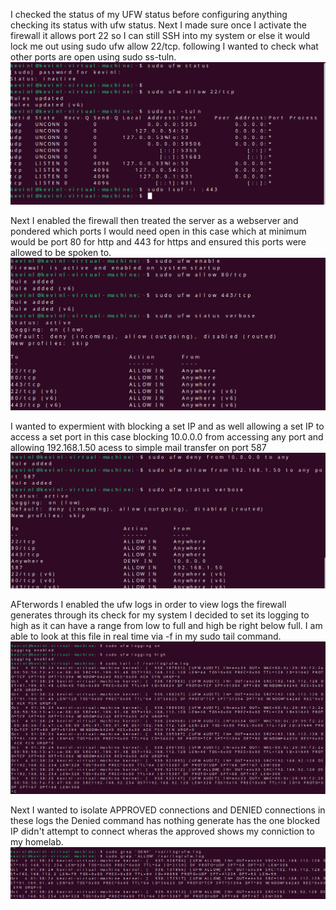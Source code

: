 I checked the status of my UFW status before configuring anything checking its status with ufw status. Next I made sure once I activate the firewall it allows port 22 so I can still SSH into my system or else it would lock me out using sudo ufw allow 22/tcp. following I wanted to check what other ports are open using sudo ss-tuln.
![alt text](image-15.png)


Next I enabled the firewall then treated the server as a webserver and pondered which ports I would need open in this case which at minimum would be port 80 for http and 443 for https and ensured this ports were allowed to be spoken to.
![alt text](image-16.png)

I wanted to expermient with blocking a set IP and as well allowing a set IP to access a set port in this case blocking 10.0.0.0 from accessing any port and allowing 192.168.1.50 acess to simple mail transfer on port 587
![alt text](image-17.png)

AFterwords I enabled the ufw logs in order to view logs the firewall generates through its check for my system I decided to set its logging to high as it can have a range from low to full and high be right below full. I am able to look at this file in real time via -f in my sudo tail command.
![alt text](image-18.png)

Next I wanted to isolate  APPROVED connections and DENIED connections in these logs the Denied command has nothing generate has the one blocked IP didn't attempt to connect wheras the approved shows my conniction to my homelab.
![alt text](image-19.png)